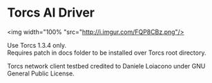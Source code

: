 # Torcs AI Driver
<img width="100% "src="http://i.imgur.com/FQP8CBz.png"/>

Use Torcs 1.3.4 only.  
Requires patch in docs folder to be installed over Torcs root directory.  
  
Torcs network client testbed credited to Daniele Loiacono under GNU General Public License.